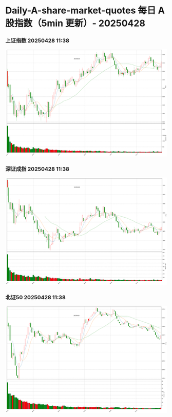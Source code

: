 
# Daily-A-share-market-quotes 每日 A 股指数（5min 更新）- 20250428

### 上证指数 20250428 11:38
![](./fig/2025/4/20250428-sh000001.png)

### 深证成指 20250428 11:38
![](./fig/2025/4/20250428-sz399001.png)

### 北证50 20250428 11:38
![](./fig/2025/4/20250428-bj899050.png)
